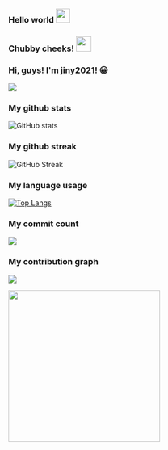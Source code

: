 ### Hello world <img src="https://media.giphy.com/media/hvRJCLFzcasrR4ia7z/giphy.gif" width="28px" height="28px" color="blue">
### Chubby cheeks! <img src="https://emojis.slackmojis.com/emojis/images/1588315024/8823/hyperkitty.gif?1588315024" width="30" />

### Hi, guys! I'm jiny2021! 😀

![](https://komarev.com/ghpvc/?username=jiny2021&color=green)

### My github stats
![GitHub stats](https://github-readme-stats.vercel.app/api?username=jiny2021&bg_color=60,fc2803,fce303&title_color=fff&text_color=fff&border_radius=40&show_icons=true)

### My github streak
![GitHub Streak](https://github-readme-streak-stats.herokuapp.com/?user=jiny2021&fire=00FFFF&title_color=000000&text_color=fff&border_radius=40&ring=89502D&fire=00FFFF&currStreakNum=00FF00&sideNums=FFFF00&currStreakLabel=00FF00&sideLabels=87CEEB&dates=FFA500&theme=tokyonight)

### My language usage
[![Top Langs](https://github-readme-stats.vercel.app/api/top-langs/?username=jiny2021&layout=compact&bg_color=20,ffe302,FFA500,0000FF&title_color=000000&text_color=fff&border_radius=40)](https://github.com/jiny2021)

### My commit count
![](https://github-profile-summary-cards.vercel.app/api/cards/productive-time?username=jiny2021&theme=tokyonight)

### My contribution graph
![](https://github-profile-summary-cards.vercel.app/api/cards/profile-details?username=jiny2021&theme=gruvbox)

<img height="300px" src="https://activity-graph.herokuapp.com/graph?username=jiny2021&theme=merko"/>

